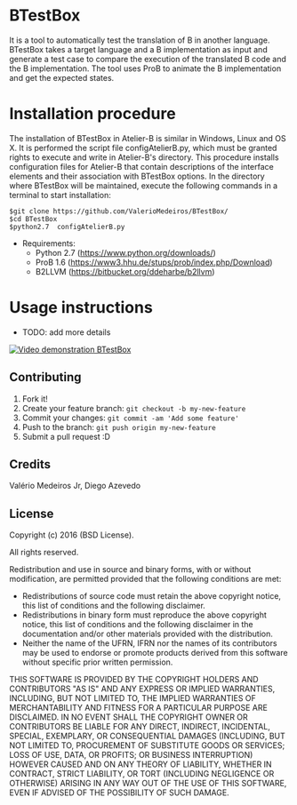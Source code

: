 # BTestBox
 It is a tool to automatically test the translation of B in another language. BTestBox takes a target language and a B implementation as input and generate
 a test case to compare the execution of the translated B code and the B implementation. The tool uses ProB to animate the B implementation and get the expected states.


# Installation procedure
The installation of BTestBox in Atelier-B is similar in Windows,
Linux and OS X. It is performed the script file configAtelierB.py, 
which must be granted rights to execute and write in Atelier-B's directory.
This procedure installs configuration files for Atelier-B that contain descriptions
of the interface elements and their association with BTestBox options.
In the directory where BTestBox will be maintained, execute the following commands in a terminal to start installation:

```{r, engine='bash', count_lines}
$git clone https://github.com/ValerioMedeiros/BTestBox/
$cd BTestBox
$python2.7  configAtelierB.py
```
  * Requirements: 
    * Python 2.7 (https://www.python.org/downloads/)
    * ProB 1.6  (https://www3.hhu.de/stups/prob/index.php/Download)
    * B2LLVM (https://bitbucket.org/ddeharbe/b2llvm)

# Usage instructions

 * TODO: add more details
 
[![Video demonstration BTestBox](http://img.youtube.com/vi/a4G6pSLVKpk/0.jpg)](https://www.youtube.com/watch?v=a4G6pSLVKpk)


## Contributing
1. Fork it!
2. Create your feature branch: `git checkout -b my-new-feature`
3. Commit your changes: `git commit -am 'Add some feature'`
4. Push to the branch: `git push origin my-new-feature`
5. Submit a pull request :D


## Credits
Valério Medeiros Jr, Diego Azevedo

## License
Copyright (c) 2016 (BSD License).

All rights reserved.

Redistribution and use in source and binary forms, with or without modification, are permitted provided that the following conditions are met:
* Redistributions of source code must retain the above copyright notice, this list of conditions and the following disclaimer.
* Redistributions in binary form must reproduce the above copyright notice, this list of conditions and the following disclaimer in the documentation and/or other materials provided with the distribution.
* Neither the name of the UFRN, IFRN nor the names of its contributors may be used to endorse or promote products derived from this software without specific prior written permission.

THIS SOFTWARE IS PROVIDED BY THE COPYRIGHT HOLDERS AND CONTRIBUTORS
"AS IS" AND ANY EXPRESS OR IMPLIED WARRANTIES, INCLUDING, BUT NOT
LIMITED TO, THE IMPLIED WARRANTIES OF MERCHANTABILITY AND FITNESS FOR
A PARTICULAR PURPOSE ARE DISCLAIMED. IN NO EVENT SHALL THE COPYRIGHT OWNER OR
CONTRIBUTORS BE LIABLE FOR ANY DIRECT, INDIRECT, INCIDENTAL, SPECIAL,
EXEMPLARY, OR CONSEQUENTIAL DAMAGES (INCLUDING, BUT NOT LIMITED TO,
PROCUREMENT OF SUBSTITUTE GOODS OR SERVICES; LOSS OF USE, DATA, OR
PROFITS; OR BUSINESS INTERRUPTION) HOWEVER CAUSED AND ON ANY THEORY OF
LIABILITY, WHETHER IN CONTRACT, STRICT LIABILITY, OR TORT (INCLUDING
NEGLIGENCE OR OTHERWISE) ARISING IN ANY WAY OUT OF THE USE OF THIS
SOFTWARE, EVEN IF ADVISED OF THE POSSIBILITY OF SUCH DAMAGE.
